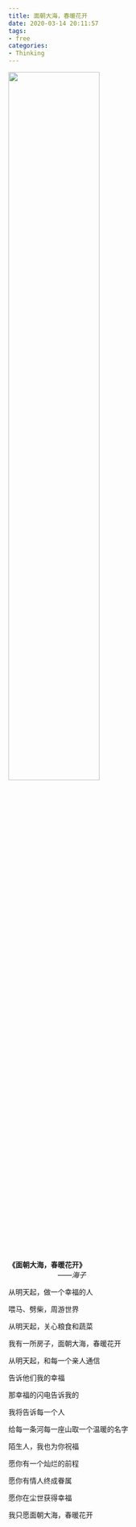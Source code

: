 ```yaml
---
title: 面朝大海，春暖花开
date: 2020-03-14 20:11:57
tags:
- free
categories:
- Thinking
---
```


<img src="/img/Free/spring.jpg" width=60%>

**《面朝大海，春暖花开》**<!-- more --><br>&emsp;&emsp;&emsp;&emsp;&emsp;&emsp;&emsp;——*海子*

从明天起，做一个幸福的人

喂马、劈柴，周游世界

从明天起，关心粮食和蔬菜

我有一所房子，面朝大海，春暖花开
<br>

从明天起，和每一个亲人通信

告诉他们我的幸福

那幸福的闪电告诉我的

我将告诉每一个人
<br>

给每一条河每一座山取一个温暖的名字

陌生人，我也为你祝福

愿你有一个灿烂的前程

愿你有情人终成眷属

愿你在尘世获得幸福

我只愿面朝大海，春暖花开

